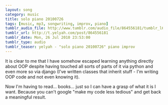 ```yaml
---
layout: song
category: music
title: solo piano 20100726
tags: [music, mp3, songwriting, improv, piano]
tumblr_audio_file: http://www.tumblr.com/audio_file/864556181/tumblr_l679ls5IMc1qzo4ep
tumblr_url: http://t.yelyah.com/post/864556181
tumblr_date: Mon, 26 Jul 2010 23:53:00
tumblr_type: audio
tumblr_teaser: yelyah - "solo piano 20100726" piano improv
---
```

It is clear to me that I have somehow escaped learning anything directly about OOP despite having touched all sorts of parts of it via python and even more so via django (I've written classes that inherit stuff - I'm writing OOP code and not even knowing it).

Now I'm having to read... books... just so I can have a grasp of what it is I want. Because you can't google "make my code less tedious" and get back a meaningful result.
